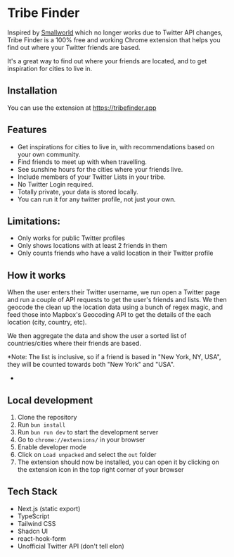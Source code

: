 # Tribe Finder

Inspired by [Smallworld](https://github.com/devonzuegel/smallworld) which no longer works
due to Twitter API changes, Tribe Finder is a 100% free and working Chrome extension that helps you find out where your Twitter friends are
based.

It's a great way to find out where your friends are located, and to get inspiration for
cities to live in.

## Installation

You can use the extension at https://tribefinder.app

## Features

- Get inspirations for cities to live in, with recommendations based on your own community.
- Find friends to meet up with when travelling.
- See sunshine hours for the cities where your friends live.
- Include members of your Twitter Lists in your tribe.
- No Twitter Login required.
- Totally private, your data is stored locally.
- You can run it for any twitter profile, not just your own.

## Limitations:

- Only works for public Twitter profiles
- Only shows locations with at least 2 friends in them
- Only counts friends who have a valid location in their Twitter profile

## How it works

When the user enters their Twitter username, we run open a Twitter page and run a couple of API
requests to get the user's friends and lists. We then geocode the clean up the location data using a
bunch of regex magic, and feed those into Mapbox's Geocoding API to get the details of the each
location (city, country, etc).

We then aggregate the data and show the user a sorted list of countries/cities where their friends
are based.

\*Note: The list is inclusive, so if a friend is based in "New York, NY, USA", they will be
counted towards both "New York" and "USA".

-

## Local development

1. Clone the repository
2. Run `bun install`
3. Run `bun run dev` to start the development server
4. Go to `chrome://extensions/` in your browser
5. Enable developer mode
6. Click on `Load unpacked` and select the `out` folder
7. The extension should now be installed, you can open it by clicking on the extension icon in the top right corner of your browser

## Tech Stack

- Next.js (static export)
- TypeScript
- Tailwind CSS
- Shadcn UI
- react-hook-form
- Unofficial Twitter API (don't tell elon)
